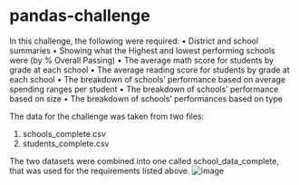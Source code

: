 # pandas-challenge

In this challenge, the following were required: 
•	District and school summaries
•	Showing what the Highest and lowest performing schools were (by % Overall Passing)
•	The average math score for students by grade at each school
•	The average reading  score for students by grade at each school
•	The breakdown of schools’ performance based on average spending ranges per student
•	The breakdown of schools’ performance based on size
•	The breakdown of schools’ performances based on type

The data for the challenge was taken from two files: 
1.	schools_complete.csv
2.	students_complete.csv

The two datasets were combined into one called school_data_complete, that was used for the requirements listed above. 
![image](https://github.com/danielaperezmacias/pandas-challenge/assets/123903889/f40be1ae-fe10-40bf-b9d2-0736a03d8455)
